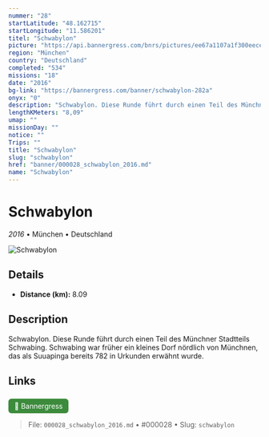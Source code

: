 ```yaml
---
nummer: "28"
startLatitude: "48.162715"
startLongitude: "11.586201"
titel: "Schwabylon"
picture: "https://api.bannergress.com/bnrs/pictures/ee67a1107a1f300eece05d71f1cac57d"
region: "München"
country: "Deutschland"
completed: "534"
missions: "18"
date: "2016"
bg-link: "https://bannergress.com/banner/schwabylon-282a"
onyx: "0"
description: "Schwabylon. Diese Runde führt durch einen Teil des Münchner Stadtteils Schwabing.\nSchwabing war früher ein kleines Dorf nördlich von Münchnen, das als Suuapinga bereits 782 in Urkunden erwähnt wurde."
lengthKMeters: "8,09"
umap: ""
missionDay: ""
notice: ""
Trips: ""
title: "Schwabylon"
slug: "schwabylon"
href: "banner/000028_schwabylon_2016.md"
name: "Schwabylon"
---
```

# Schwabylon

*2016* • München • Deutschland

![Schwabylon](https://api.bannergress.com/bnrs/pictures/ee67a1107a1f300eece05d71f1cac57d)



## Details
- **Distance (km):** 8.09






## Description
Schwabylon. Diese Runde führt durch einen Teil des Münchner Stadtteils Schwabing.
Schwabing war früher ein kleines Dorf nördlich von Münchnen, das als Suuapinga bereits 782 in Urkunden erwähnt wurde.



## Links
<a href="https://bannergress.com/banner/schwabylon-282a" style="display:inline-block;margin:6px 8px 0 0;padding:6px 12px;background:#3c8b3c;color:#fff;text-decoration:none;border-radius:6px;">🔗 Bannergress</a>




> File: `000028_schwabylon_2016.md` • #000028 • Slug: `schwabylon`
